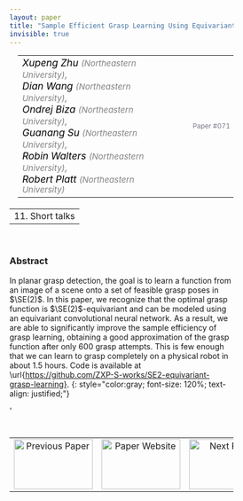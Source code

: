 ```yaml
---
layout: paper
title: "Sample Efficient Grasp Learning Using Equivariant Models"
invisible: true
---
```

<head>
<style>
* {
  box-sizing: border-box;
}

#myInput {
  background-position: 10px 10px;
  background-repeat: no-repeat;
  width: 100%;
  font-size: 100%;
  padding: 12px 20px 12px 40px;
  border: 1px solid #ddd;
  margin-bottom: 12px;
}

#myTable, #myTableA {
  border-collapse: collapse;
  width: 100%;
  border: 1px solid #ddd;
  font-size: 100%;
}

#myTable th, #myTable td, #myTableA th, #myTableA td {
  text-align: left;
  padding: 12px;
}

#myTable tr, #myTableA tr {
  border-bottom: 1px solid #ddd;
}

#myTable tr.header, #myTable tr:hover, #myTableA tr.header, #myTableA tr:hover {
  background-color: #f1f1f1;
}


#eventcounter1 a {
    font-size: 12px;
    color: #ffffff;
    display: block;
}

#eventcounter1 a:hover {
    text-decoration: none;
}

#eventcounter2 a {
    font-size: 12px;
    color: #ffffff;
    display: block;
}

#eventcounter2 a:hover {
    text-decoration: none;
}

</style>
</head>

<table width = "95%" style="padding-left: 15px; margin-left: auto; margin-right: 10px;">
<tr><td style = "vertical-align: top; padding-right: 25px;" rowspan="2">
<span style="color:black; font-size: 110%;"><i>
Xupeng Zhu <span style="color:gray; font-size: 85%">(Northeastern University)</span><span style="color:gray; font-size: 100%">,</span><br>
Dian Wang <span style="color:gray; font-size: 85%">(Northeastern University)</span><span style="color:gray; font-size: 100%">,</span><br>
Ondrej Biza <span style="color:gray; font-size: 85%">(Northeastern University)</span><span style="color:gray; font-size: 100%">,</span><br>
Guanang Su <span style="color:gray; font-size: 85%">(Northeastern University)</span><span style="color:gray; font-size: 100%">,</span><br>
Robin Walters <span style="color:gray; font-size: 85%">(Northeastern University)</span><span style="color:gray; font-size: 100%">,</span><br>
Robert Platt <span style="color:gray; font-size: 85%">(Northeastern University)</span>
</i></span>
</td>

<tr>
<td style="color:#777789; text-align:right; font-size: 75%; margin-right:10px;">Paper&nbsp;#071</td>
</tr>
</table>

<table width="80%" style="margin-top: 20px; margin-left: auto; margin-right: auto;">
  <tr>
    <td style="text-align:center;">11. Short talks</td>
  </tr>
</table>
<br>


### Abstract
In planar grasp detection, the goal is to learn a function from an image of a scene onto a set of feasible grasp poses in $\SE(2)$. In this paper, we recognize that the optimal grasp function is $\SE(2)$-equivariant and can be modeled using an equivariant convolutional neural network. As a result, we are able to significantly improve the sample efficiency of grasp learning, obtaining a good approximation of the grasp function after only 600 grasp attempts. This is few enough that we can learn to grasp completely on a physical robot in about 1.5 hours. Code is available at \url{https://github.com/ZXP-S-works/SE2-equivariant-grasp-learning}.
{: style="color:gray; font-size: 120%; text-align: justified;"}


<table width="100%" style="margin-top:40px;">
<tr>
    <td style="width: 30%; text-align: center;"><a href="{ site.baseurl }/program/papers/070/">
<img src="{ site.baseurl }/images/previous_paper_icon.png"
       alt="Previous Paper" width = "142"  height = "90"/> 
</a> </td>
<td style="text-align: center;"><a href="{{ site.baseurl }}/program/papers">
<img src="{{ site.baseurl }}/images/overview_icon.png"
       alt="Paper Website" width = "142"  height = "90"/> 
</a> </td>
    <td style="width: 30%; text-align: center;"><a href="{ site.baseurl }/program/papers/072/">
    <img src="{ site.baseurl }/images/next_paper_icon.png"
        alt="Next Paper" width = "142"  height = "90"/>
    </a></td>
'</tr>
</table>
